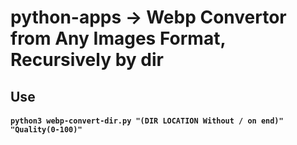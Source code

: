 # python-apps -> Webp Convertor from Any Images Format, Recursively by dir

## Use

#### ```python3 webp-convert-dir.py "(DIR LOCATION Without / on end)" "Quality(0-100)"```
